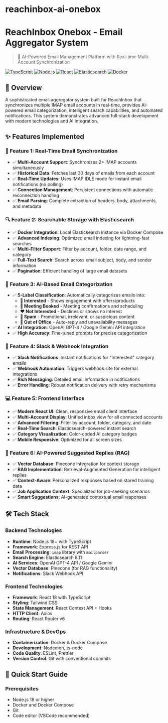 # reachinbox-ai-onebox

# ReachInbox Onebox - Email Aggregator System

> 🚀 AI-Powered Email Management Platform with Real-time Multi-Account Synchronization

[![TypeScript](https://img.shields.io/badge/TypeScript-007ACC?style=for-the-badge&logo=typescript&logoColor=white)](https://www.typescriptlang.org/)
[![Node.js](https://img.shields.io/badge/Node.js-43853D?style=for-the-badge&logo=node.js&logoColor=white)](https://nodejs.org/)
[![React](https://img.shields.io/badge/React-20232A?style=for-the-badge&logo=react&logoColor=61DAFB)](https://reactjs.org/)
[![Elasticsearch](https://img.shields.io/badge/Elasticsearch-005571?style=for-the-badge&logo=elasticsearch)](https://www.elastic.co/)
[![Docker](https://img.shields.io/badge/Docker-2496ED?style=for-the-badge&logo=docker&logoColor=white)](https://www.docker.com/)

## 📝 Overview

A sophisticated email aggregator system built for ReachInbox that synchronizes multiple IMAP email accounts in real-time, provides AI-powered email categorization, intelligent search capabilities, and automated notifications. This system demonstrates advanced full-stack development with modern technologies and AI integration.

## ✨ Features Implemented

### 🔄 Feature 1: Real-Time Email Synchronization
- ✅ **Multi-Account Support**: Synchronizes 2+ IMAP accounts simultaneously
- ✅ **Historical Data**: Fetches last 30 days of emails from each account
- ✅ **Real-Time Updates**: Uses IMAP IDLE mode for instant email notifications (no polling)
- ✅ **Connection Management**: Persistent connections with automatic reconnection handling
- ✅ **Email Parsing**: Complete extraction of headers, body, attachments, and metadata

### 🔍 Feature 2: Searchable Storage with Elasticsearch
- ✅ **Docker Integration**: Local Elasticsearch instance via Docker Compose
- ✅ **Advanced Indexing**: Optimized email indexing for lightning-fast searches
- ✅ **Multi-Filter Support**: Filter by account, folder, date range, and category
- ✅ **Full-Text Search**: Search across email subject, body, and sender information
- ✅ **Pagination**: Efficient handling of large email datasets

### 🤖 Feature 3: AI-Based Email Categorization
- ✅ **5-Label Classification**: Automatically categorizes emails into:
  - **💚 Interested** - Shows engagement with offers/products
  - **💙 Meeting Booked** - Meeting confirmations and scheduling
  - **❤️ Not Interested** - Declines or shows no interest
  - **🖤 Spam** - Promotional, irrelevant, or suspicious content
  - **💛 Out of Office** - Auto-reply and unavailability messages
- ✅ **AI Integration**: OpenAI GPT-4 / Google Gemini API integration
- ✅ **High Accuracy**: Fine-tuned prompts for precise categorization

### 📢 Feature 4: Slack & Webhook Integration
- ✅ **Slack Notifications**: Instant notifications for "Interested" category emails
- ✅ **Webhook Automation**: Triggers webhook.site for external integrations
- ✅ **Rich Messaging**: Detailed email information in notifications
- ✅ **Error Handling**: Robust notification delivery with retry mechanisms

### 💻 Feature 5: Frontend Interface
- ✅ **Modern React UI**: Clean, responsive email client interface
- ✅ **Multi-Account Display**: Unified inbox view for all connected accounts
- ✅ **Advanced Filtering**: Filter by account, folder, category, and date
- ✅ **Real-Time Search**: Elasticsearch-powered instant search
- ✅ **Category Visualization**: Color-coded AI category badges
- ✅ **Mobile Responsive**: Optimized for all screen sizes

### 🧠 Feature 6: AI-Powered Suggested Replies (RAG)
- ✅ **Vector Database**: Pinecone integration for context storage
- ✅ **RAG Implementation**: Retrieval-Augmented Generation for intelligent replies
- ✅ **Context-Aware**: Personalized responses based on stored training data
- ✅ **Job Application Context**: Specialized for job-seeking scenarios
- ✅ **Smart Suggestions**: AI-generated contextual email responses


## 🛠️ Tech Stack

### Backend Technologies
- **Runtime**: Node.js 18+ with TypeScript
- **Framework**: Express.js for REST API
- **Email Processing**: `imap` library with `mailparser`
- **Search Engine**: Elasticsearch 8.11
- **AI Services**: OpenAI GPT-4 API / Google Gemini
- **Vector Database**: Pinecone (for RAG functionality)
- **Notifications**: Slack Webhook API

### Frontend Technologies
- **Framework**: React 18 with TypeScript
- **Styling**: Tailwind CSS
- **State Management**: React Context API + Hooks
- **HTTP Client**: Axios
- **Routing**: React Router v6

### Infrastructure & DevOps
- **Containerization**: Docker & Docker Compose
- **Development**: Nodemon, ts-node
- **Code Quality**: ESLint, Prettier
- **Version Control**: Git with conventional commits

## 🚀 Quick Start Guide

### Prerequisites
- Node.js 18 or higher
- Docker and Docker Compose
- Git
- Code editor (VSCode recommended)




